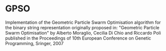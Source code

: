 # GPSO

Implementation of the Geometric Particle Swarm Optimisation algorithm for the binary string representation originally proposed in: 
"Geometric Particle Swarm Optimisation" by Alberto Moraglio, Cecilia Di Chio and Riccardo Poli published in the Proceedings of 
10th European Conference on Genetic Programming, Sringer, 2007
